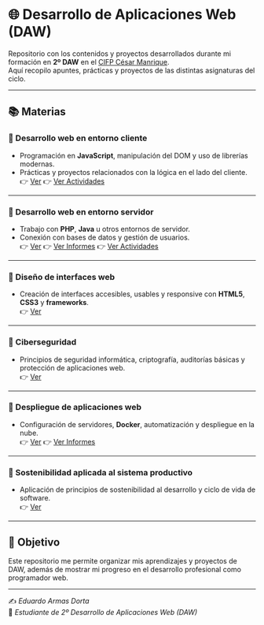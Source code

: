 # 🌐 Desarrollo de Aplicaciones Web (DAW)

Repositorio con los contenidos y proyectos desarrollados durante mi formación en **2º DAW** en el [CIFP César Manrique](https://www3.gobiernodecanarias.org/medusa/edublog/cifpcesarmanrique/).  
Aquí recopilo apuntes, prácticas y proyectos de las distintas asignaturas del ciclo.

---

## 📚 Materias

### 🔹 Desarrollo web en entorno cliente
- Programación en **JavaScript**, manipulación del DOM y uso de librerías modernas.
- Prácticas y proyectos relacionados con la lógica en el lado del cliente.  
👉 [Ver](./cliente)
👉 [Ver Actividades](./cliente/Actividades)

---

### 🔹 Desarrollo web en entorno servidor
- Trabajo con **PHP**, **Java** u otros entornos de servidor.
- Conexión con bases de datos y gestión de usuarios.  
👉 [Ver](./servidor)
👉 [Ver Informes](./servidor/informes)
👉 [Ver Actividades](./servidor/actividades)

---

### 🔹 Diseño de interfaces web
- Creación de interfaces accesibles, usables y responsive con **HTML5**, **CSS3** y **frameworks**.  
👉 [Ver](./interfaces)

---

### 🔹 Ciberseguridad
- Principios de seguridad informática, criptografía, auditorías básicas y protección de aplicaciones web.  
👉 [Ver](./ciberseguridad)

---

### 🔹 Despliegue de aplicaciones web
- Configuración de servidores, **Docker**, automatización y despliegue en la nube.  
👉 [Ver](./despliegue)
👉 [Ver Informes](./despliegue/informes)

---

### 🔹 Sostenibilidad aplicada al sistema productivo
- Aplicación de principios de sostenibilidad al desarrollo y ciclo de vida de software.  
👉 [Ver](./sostenibilidad)

---

## 🚀 Objetivo
Este repositorio me permite organizar mis aprendizajes y proyectos de DAW, además de mostrar mi progreso en el desarrollo profesional como programador web.

---

✍️ *Eduardo Armas Dorta*  
📌 *Estudiante de 2º Desarrollo de Aplicaciones Web (DAW)*  

